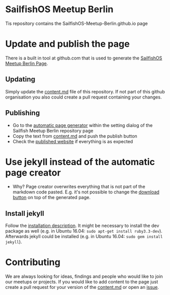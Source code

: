 # SailfishOS Meetup Berlin

Tis repository contains the SailfishOS-Meetup-Berlin.github.io page

# Update and publish the page

There is a built in tool at github.com that is used to generate the [SailfishOS Meetup Berlin Page](http://sailfishos-meetup-berlin.github.io/sailfishos-meetup-berlin/).

## Updating

Simply update the [content.md](https://github.com/SailfishOS-Meetup-Berlin/sailfishos-meetup-berlin/blob/master/content.md) file of this repository. If not part of this github organisation you also could create a pull request containing your changes.

## Publishing

- Go to the [automatic page generator](https://github.com/SailfishOS-Meetup-Berlin/sailfishos-meetup-berlin/generated_pages/new?utf8=%E2%9C%93) within the setting dialog of the Sailfish Meetup Berlin repository page
- Copy the text from [content.md](https://github.com/SailfishOS-Meetup-Berlin/sailfishos-meetup-berlin/blob/master/content.md) and push the publish button
- Check the [published website](http://sailfishos-meetup-berlin.github.io/sailfishos-meetup-berlin/) if everything is as expected

# Use jekyll instead of the automatic page creator

- Why? Page creator overwrites everything that is not part of the markdown code pasted. E.g. it's not possible to change the [download button](https://github.com/SailfishOS-Meetup-Berlin/sailfishos-meetup-berlin/blob/master/index.html#L17) on top of the generated page.

## Install jekyll

Follow the [installation description](https://jekyllrb.com/docs/installation/). It might be necessary to install the dev package as well (e.g. in Ubuntu 16.04: `sudo apt-get install ruby3.3-dev`). Afterwards jekyll could be installed (e.g. in Ubuntu 16.04: `sudo gem install jekyll`).

# Contributing

We are always looking for ideas, findings and people who would like to join our meetups or projects. If you would like to add content to the page just create a pull request for your version of the [content.md](https://github.com/SailfishOS-Meetup-Berlin/sailfishos-meetup-berlin/blob/master/content.md) or open an [issue](https://github.com/SailfishOS-Meetup-Berlin/sailfishos-meetup-berlin/issues).
